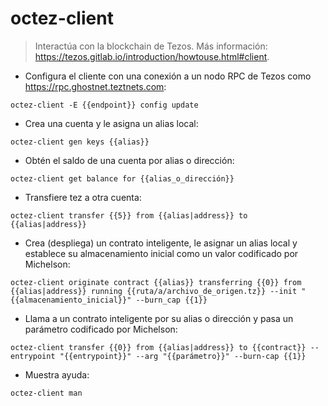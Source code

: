# octez-client

> Interactúa con la blockchain de Tezos.
> Más información: <https://tezos.gitlab.io/introduction/howtouse.html#client>.

- Configura el cliente con una conexión a un nodo RPC de Tezos como <https://rpc.ghostnet.teztnets.com>:

`octez-client -E {{endpoint}} config update`

- Crea una cuenta y le asigna un alias local:

`octez-client gen keys {{alias}}`

- Obtén el saldo de una cuenta por alias o dirección:

`octez-client get balance for {{alias_o_dirección}}`

- Transfiere tez a otra cuenta:

`octez-client transfer {{5}} from {{alias|address}} to {{alias|address}}`

- Crea (despliega) un contrato inteligente, le asignar un alias local y establece su almacenamiento inicial como un valor codificado por Michelson:

`octez-client originate contract {{alias}} transferring {{0}} from {{alias|address}} running {{ruta/a/archivo_de_origen.tz}} --init "{{almacenamiento_inicial}}" --burn_cap {{1}}`

- Llama a un contrato inteligente por su alias o dirección y pasa un parámetro codificado por Michelson:

`octez-client transfer {{0}} from {{alias|address}} to {{contract}} --entrypoint "{{entrypoint}}" --arg "{{parámetro}}" --burn-cap {{1}}`

- Muestra ayuda:

`octez-client man`
